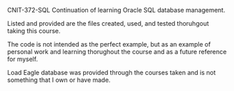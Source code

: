 CNIT-372-SQL
Continuation of learning Oracle SQL database management. 

Listed and provided are the files created, used, and tested thoruhgout taking this course. 

The code is not intended as the perfect example, but as an example of personal work and learning thorughout the course and as a future reference for myself. 

Load Eagle database was provided through the courses taken and is not something that I own or have made. 
